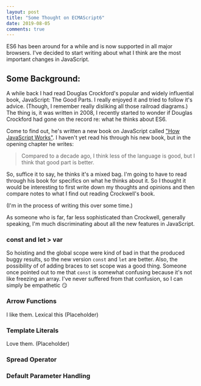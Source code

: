 ```yaml
---
layout: post
title: "Some Thought on ECMAScript6"
date: 2019-08-05
comments: true
---
```


ES6 has been around for a while and is now supported in all major browsers. I've decided to start writing about what I think are the most important changes in JavaScript.

## Some Background:

 A while back I had read Douglas Crockford's popular and widely influential book, JavaScript: The Good Parts. I really enjoyed it and tried to follow it's advice. (Though, I remember really disliking all those railroad diagrams.) The thing is, it was written in 2008, I recently started to wonder if Douglas Crockford had gone on the record re: what he thinks about ES6.

Come to find out, he's written a new book on JavaScript called ["How JavaScript Works"](https://howjavascriptworks.com/). I haven't yet read his through his new book, but in the opening chapter he writes:

> Compared to a decade ago, I think less of the language is good, but I think that good part is better.

So, suffice it to say, he thinks it's a mixed bag. I'm going to have to read through his book for specifics on what he thinks about it. So I thought it would be interesting to first write down my thoughts and opinions and then compare notes to what I find out reading Crockwell's book.

(I'm in the process of writing this over some time.)

As someone who is far, far less sophisticated than Crockwell, generally speaking, I'm much discriminating about all the new features in JavaScript.

### const and let > var

So hoisting and the global scope were kind of bad in that the produced buggy results, so the new version `const` and  `let` are better. Also, the possibility of of adding braces to set scope was a good thing. Someone once pointed out to me that `const` is somewhat confusing because it's not like freezing an array. I've never suffered from that confusion, so I can simply be empathetic 😏

### Arrow Functions

I like them. Lexical this (Placeholder)

### Template Literals

Love them. (Placeholder)

### Spread Operator

### Default Parameter Handling
